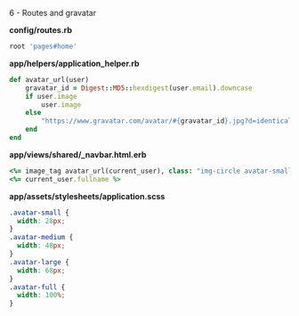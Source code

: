 6 - Routes and gravatar

**config/routes.rb**

```ruby
root 'pages#home'
```

**app/helpers/application_helper.rb**


```ruby
def avatar_url(user)
	gravatar_id = Digest::MD5::hexdigest(user.email).downcase 
	if user.image
		user.image
	else
		"https://www.gravatar.com/avatar/#{gravatar_id}.jpg?d=identical&s=150"
	end
end
```

**app/views/shared/_navbar.html.erb**

```ruby
<%= image_tag avatar_url(current_user), class: "img-circle avatar-small" %>&nbsp;
<%= current_user.fullname %>
```

**app/assets/stylesheets/application.scss**

```css
.avatar-small {
  width: 28px;
}
.avatar-medium {
  width: 48px;
}
.avatar-large {
  width: 68px;
}
.avatar-full {
  width: 100%;
}
```

